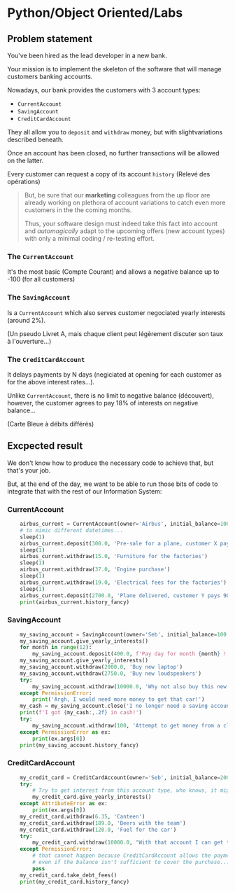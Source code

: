 # Python/Object Oriented/Labs

## Problem statement

You've been hired as the lead developer in a new bank.

Your mission is to implement the skeleton of the software that will manage customers banking accounts.

Nowadays, our bank provides the customers with 3 account types:

- ```CurrentAccount```
- ```SavingAccount```
- ```CreditCardAccount```

They all allow you to ```deposit``` and ```withdraw``` money, but with slightvariations described beneath.

Once an account has been closed, no further transactions will be allowed on the latter.

Every customer can request a copy of its account ```history``` (Relevé des opérations)

> But, be sure that our __marketing__ colleagues from the up floor are already working on plethora of account variations to catch even more customers in the the coming months.
>
> Thus, your software design must indeed take this fact into account and _automagically_ adapt to the upcoming offers (new account types) with only a minimal coding / re-testing effort.

### The ```CurrentAccount```

It's the most basic (Compte Courant) and allows a negative balance up to -100 (for all customers)

### The ```SavingAccount```

Is a ```CurrentAccount``` which also serves customer negociated yearly interests (around 2%).

(Un pseudo Livret A, mais chaque client peut légèrement discuter son taux à l'ouverture...)

### The ```CreditCardAccount```

It delays payments by N days (negiciated at opening for each customer as for the above interest rates...).

Unlike ```CurrentAccount```, there is no limit to negative balance (découvert), however, the customer agrees to pay 18% of interests on negative balance...

(Carte Bleue à débits différés)

## Excpected result

We don't know how to produce the necessary code to achieve that, but that's your job.

But, at the end of the day, we want to be able to run those bits of code to integrate that with the rest of our Information System:

### CurrentAccount

```python
    airbus_current = CurrentAccount(owner='Airbus', initial_balance=10000.0)
    # to mimic different datetimes...
    sleep(1)
    airbus_current.deposit(300.0, 'Pre-sale for a plane, customer X pays 10% for booking')
    sleep(1)
    airbus_current.withdraw(15.0, 'Furniture for the factories')
    sleep(1)
    airbus_current.withdraw(37.0, 'Engine purchase')
    sleep(1)
    airbus_current.withdraw(19.0, 'Electrical fees for the factories')
    sleep(1)
    airbus_current.deposit(2700.0, 'Plane delivered, customer Y pays 90% at reception')
    print(airbus_current.history_fancy)
```

### SavingAccount

```python
    my_saving_account = SavingAccount(owner='Seb', initial_balance=100.0)
    my_saving_account.give_yearly_interests()
    for month in range(12):
        my_saving_account.deposit(400.0, f'Pay day for month {month} !')
    my_saving_account.give_yearly_interests()
    my_saving_account.withdraw(2000.0, 'Buy new laptop')
    my_saving_account.withdraw(2750.0, 'Buy new loudspeakers')
    try:
        my_saving_account.withdraw(10000.0, 'Why not also buy this new fancy car?')
    except PermissionError:
        print('Argh, I would need more money to get that car!')
    my_cash = my_saving_account.close('I no longer need a saving account :)')
    print(f'I got {my_cash:,.2f} in cash!')
    try:
        my_saving_account.withdraw(100, 'Attempt to get money from a closed account :)')
    except PermissionError as ex:
        print(ex.args[0])
    print(my_saving_account.history_fancy)
```

### CreditCardAccount


```python
    my_credit_card = CreditCardAccount(owner='Seb', initial_balance=200.0)
    try:
        # Try to get interest from this account type, who knows, it might work...
        my_credit_card.give_yearly_interests()
    except AttributeError as ex:
        print(ex.args[0])
    my_credit_card.withdraw(6.35, 'Canteen')
    my_credit_card.withdraw(189.0, 'Beers with the team')
    my_credit_card.withdraw(120.0, 'Fuel for the car')
    try:
        my_credit_card.withdraw(10000.0, "With that account I can get that car, but I'll pay massive debt fees...")
    except PermissionError:
        # that cannot happen because CreditCardAccount allows the payment
        # even if the balance isn't sufficient to cover the purchase...
        pass
    my_credit_card.take_debt_fees()
    print(my_credit_card.history_fancy)
```